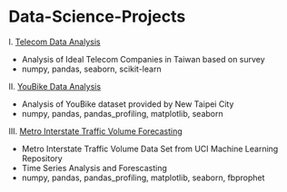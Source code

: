 # Data-Science-Projects


I. [Telecom Data Analysis](https://github.com/dtsai7/Data-Science-Portfolio/blob/master/Telecom%20Data%20Analysis/telecom.py)
  - Analysis of Ideal Telecom Companies in Taiwan based on survey
  - numpy, pandas, seaborn, scikit-learn
  
  
  
II. [YouBike Data Analysis](https://github.com/dtsai7/Data-Science-Portfolio/blob/master/YouBike%20Data%20Analysis/YouBike_EDA.ipynb)
  - Analysis of YouBike dataset provided by New Taipei City
  - numpy, pandas, pandas_profiling, matplotlib, seaborn
  
  
  
III. [Metro Interstate Traffic Volume Forecasting](https://github.com/dtsai7/Data-Science-Portfolio/blob/master/Metro_Interstate_Traffic_Volume-(Time%20Series%20Forecasts%20w.%20Facebook’s%20Prophet).ipynb)
  - Metro Interstate Traffic Volume Data Set from UCI Machine Learning Repository
  - Time Series Analysis and Forescasting
  - numpy, pandas, pandas_profiling, matplotlib, seaborn, fbprophet


